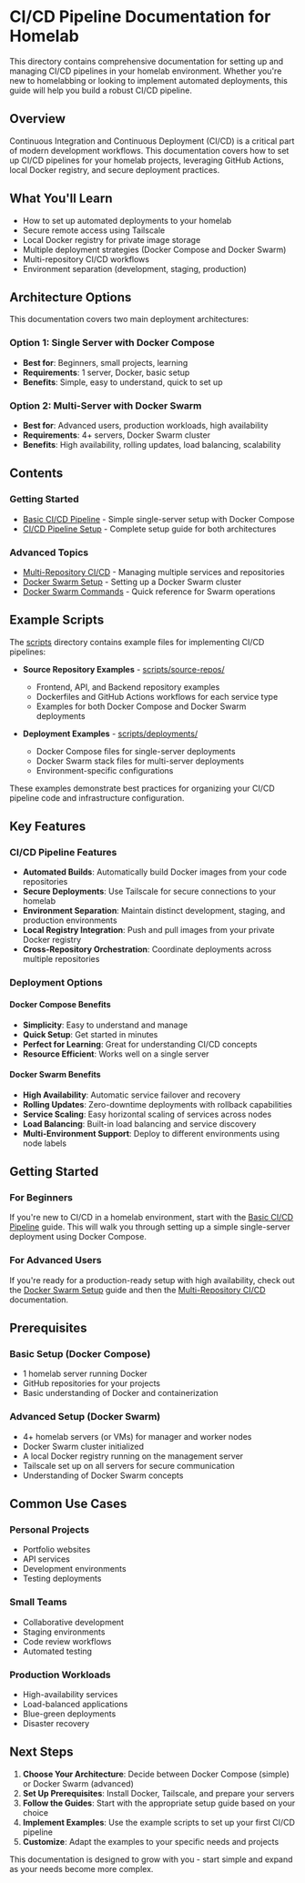 # CI/CD Pipeline Documentation for Homelab

This directory contains comprehensive documentation for setting up and managing CI/CD pipelines in your homelab environment. Whether you're new to homelabbing or looking to implement automated deployments, this guide will help you build a robust CI/CD pipeline.

## Overview

Continuous Integration and Continuous Deployment (CI/CD) is a critical part of modern development workflows. This documentation covers how to set up CI/CD pipelines for your homelab projects, leveraging GitHub Actions, local Docker registry, and secure deployment practices.

## What You'll Learn

- How to set up automated deployments to your homelab
- Secure remote access using Tailscale
- Local Docker registry for private image storage
- Multiple deployment strategies (Docker Compose and Docker Swarm)
- Multi-repository CI/CD workflows
- Environment separation (development, staging, production)

## Architecture Options

This documentation covers two main deployment architectures:

### Option 1: Single Server with Docker Compose

- **Best for**: Beginners, small projects, learning
- **Requirements**: 1 server, Docker, basic setup
- **Benefits**: Simple, easy to understand, quick to set up

### Option 2: Multi-Server with Docker Swarm

- **Best for**: Advanced users, production workloads, high availability
- **Requirements**: 4+ servers, Docker Swarm cluster
- **Benefits**: High availability, rolling updates, load balancing, scalability

## Contents

### Getting Started

- [Basic CI/CD Pipeline](basic-pipeline.md) - Simple single-server setup with Docker Compose
- [CI/CD Pipeline Setup](cicd-pipeline.md) - Complete setup guide for both architectures

### Advanced Topics

- [Multi-Repository CI/CD](multi-repo-cicd.md) - Managing multiple services and repositories
- [Docker Swarm Setup](docker-swarm-setup.md) - Setting up a Docker Swarm cluster
- [Docker Swarm Commands](docker-swarm-commands.md) - Quick reference for Swarm operations

## Example Scripts

The [scripts](scripts/) directory contains example files for implementing CI/CD pipelines:

- **Source Repository Examples** - [scripts/source-repos/](scripts/source-repos/)

  - Frontend, API, and Backend repository examples
  - Dockerfiles and GitHub Actions workflows for each service type
  - Examples for both Docker Compose and Docker Swarm deployments

- **Deployment Examples** - [scripts/deployments/](scripts/deployments/)
  - Docker Compose files for single-server deployments
  - Docker Swarm stack files for multi-server deployments
  - Environment-specific configurations

These examples demonstrate best practices for organizing your CI/CD pipeline code and infrastructure configuration.

## Key Features

### CI/CD Pipeline Features

- **Automated Builds**: Automatically build Docker images from your code repositories
- **Secure Deployments**: Use Tailscale for secure connections to your homelab
- **Environment Separation**: Maintain distinct development, staging, and production environments
- **Local Registry Integration**: Push and pull images from your private Docker registry
- **Cross-Repository Orchestration**: Coordinate deployments across multiple repositories

### Deployment Options

#### Docker Compose Benefits

- **Simplicity**: Easy to understand and manage
- **Quick Setup**: Get started in minutes
- **Perfect for Learning**: Great for understanding CI/CD concepts
- **Resource Efficient**: Works well on a single server

#### Docker Swarm Benefits

- **High Availability**: Automatic service failover and recovery
- **Rolling Updates**: Zero-downtime deployments with rollback capabilities
- **Service Scaling**: Easy horizontal scaling of services across nodes
- **Load Balancing**: Built-in load balancing and service discovery
- **Multi-Environment Support**: Deploy to different environments using node labels

## Getting Started

### For Beginners

If you're new to CI/CD in a homelab environment, start with the [Basic CI/CD Pipeline](basic-pipeline.md) guide. This will walk you through setting up a simple single-server deployment using Docker Compose.

### For Advanced Users

If you're ready for a production-ready setup with high availability, check out the [Docker Swarm Setup](docker-swarm-setup.md) guide and then the [Multi-Repository CI/CD](multi-repo-cicd.md) documentation.

## Prerequisites

### Basic Setup (Docker Compose)

- 1 homelab server running Docker
- GitHub repositories for your projects
- Basic understanding of Docker and containerization

### Advanced Setup (Docker Swarm)

- 4+ homelab servers (or VMs) for manager and worker nodes
- Docker Swarm cluster initialized
- A local Docker registry running on the management server
- Tailscale set up on all servers for secure communication
- Understanding of Docker Swarm concepts

## Common Use Cases

### Personal Projects

- Portfolio websites
- API services
- Development environments
- Testing deployments

### Small Teams

- Collaborative development
- Staging environments
- Code review workflows
- Automated testing

### Production Workloads

- High-availability services
- Load-balanced applications
- Blue-green deployments
- Disaster recovery

## Next Steps

1. **Choose Your Architecture**: Decide between Docker Compose (simple) or Docker Swarm (advanced)
2. **Set Up Prerequisites**: Install Docker, Tailscale, and prepare your servers
3. **Follow the Guides**: Start with the appropriate setup guide based on your choice
4. **Implement Examples**: Use the example scripts to set up your first CI/CD pipeline
5. **Customize**: Adapt the examples to your specific needs and projects

This documentation is designed to grow with you - start simple and expand as your needs become more complex.
